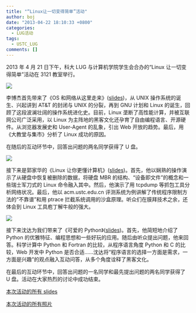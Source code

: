 ```yaml
---
title: "“Linux让一切变得简单”活动"
author: boj
date: "2013-04-22 18:10:33 +0800"
categories:
  - LUG活动
tags:
  - USTC_LUG
comments: []
---
```


2013 年 4 月 21 日下午，科大 LUG 与计算机学院学生会合办的“Linux 让一切变得简单”活动在 3121 教室举行。

![](https://ftp.lug.ustc.edu.cn/wp-content/uploads/2013/04/1.jpg)

李博杰首先带来了《OS 和网络从这里走来》([slides](http://lug.ustc.edu.cn/ftp/events/2013.04.21_%e8%ae%a1%e9%99%a2%e8%ae%b2%e5%ba%a7/slides/OS%e5%92%8c%e7%bd%91%e7%bb%9c%e4%bb%8e%e8%bf%99%e9%87%8c%e8%b5%b0%e6%9d%a5.pdf))，从 UNIX 操作系统的诞生、兴起讲到 AT&T 的封闭与 UNIX 的分裂，再到 GNU 计划和 Linux 的诞生，回顾了这段波澜壮阔的操作系统进化史。目前，Linux 垄断了高性能计算，并被互联网公司广泛采用，以 Linux 为主阵地的黑客文化还孕育了自由编程语言、开源硬件。从浏览器发展史和 User-Agent 的乱象，引出 Web 开放的趋势。最后，用《大教堂与集市》分析了 Linux 成功的原因。

在随后的互动环节中，回答出问题的两名同学获得了 U 盘。

![](https://ftp.lug.ustc.edu.cn/wp-content/uploads/2013/04/2.jpg)

接下来是郭家华的《Linux 让你更懂计算机》([slides](http://lug.ustc.edu.cn/ftp/events/2013.04.21_%e8%ae%a1%e9%99%a2%e8%ae%b2%e5%ba%a7/slides/Linux%e8%ae%a9%e4%bd%a0%e6%9b%b4%e6%87%82%e8%ae%a1%e7%ae%97%e6%9c%ba.pdf))。首先，他以娴熟的操作演示了从硬盘中恢复被删除的数据，将硬盘 MBR 的结构、“设备即文件”的概念和一些瑞士军刀式的 Linux 命令融入其中。然后，他演示了用 tcpdump 等抓包工具分析网络状况。最后，他以 acm.ustc.edu.cn 评测系统为例讲解了传统程序限制方法的“不靠谱”和用 ptrace 拦截系统调用的沙盒原理。听众们在膜拜技术之余，还体会到 Linux 工具庖丁解牛般的强大。

![](https://ftp.lug.ustc.edu.cn/wp-content/uploads/2013/04/3.jpg)

接下来沈达为我们带来了《可爱的 Python》([slides](http://lug.ustc.edu.cn/ftp/events/2013.04.21_%e8%ae%a1%e9%99%a2%e8%ae%b2%e5%ba%a7/slides/cutepython.pdf))。首先，他简短地介绍了 Python 的优雅特征、编程思想和一些好玩的应用。随后由听众提出问题，他来回答。科学计算中 Python 和 Fortran 的比较，从程序语言角度 Python 和 C 的比较，Web 开发中 Python 是否合适……沈达将“程序语言的选择一方面是需求，一方面是兴趣”的观点融入互动问答，从多个角度诠释了黑客文化。

在最后的互动环节中，回答出问题的一名同学和最先提出问题的两名同学获得了 U 盘。活动在大家热烈的讨论中成功结束。

[本次活动的所有 slides](http://lug.ustc.edu.cn/ftp/events/2013.04.21_%E8%AE%A1%E9%99%A2%E8%AE%B2%E5%BA%A7/slides/)

[本次活动的所有照片](http://lug.ustc.edu.cn/ftp/events/2013.04.21_%E8%AE%A1%E9%99%A2%E8%AE%B2%E5%BA%A7/photo/)
